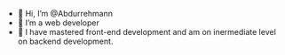 - 👋 Hi, I’m @Abdurrehmann
- 👀 I’m a web developer
- 🌱 I have mastered front-end development and am on inermediate level on backend development.


<!---
Abdurrehmann/Abdurrehmann is a ✨ special ✨ repository because its `README.md` (this file) appears on your GitHub profile.
You can click the Preview link to take a look at your changes.
--->

